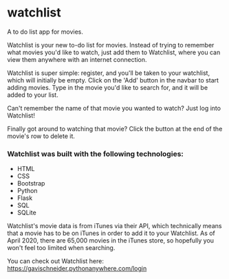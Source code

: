 # watchlist
A to do list app for movies.

Watchlist is your new to-do list for movies. Instead of trying to remember what movies you'd like to watch, just add them to Watchlist, where you can view them anywhere with an internet connection.

Watchlist is super simple: register, and you'll be taken to your watchlist, which will initially be empty. Click on the 'Add' button in the navbar to start adding movies. Type in the movie you'd like to search for, and it will be added to your list. 

Can't remember the name of that movie you wanted to watch? Just log into Watchlist!

Finally got around to watching that movie? Click the button at the end of the movie's row to delete it.

### Watchlist was built with the following technologies:

- HTML
- CSS
- Bootstrap
- Python
- Flask
- SQL
- SQLite

Watchlist's movie data is from iTunes via their API, which  technically means that a movie has to be on iTunes in order to add it to your Watchlist. As of April 2020, there are 65,000 movies in the iTunes store, so hopefully you won't feel too limited when searching.

You can check out Watchlist here: https://gavischneider.pythonanywhere.com/login
